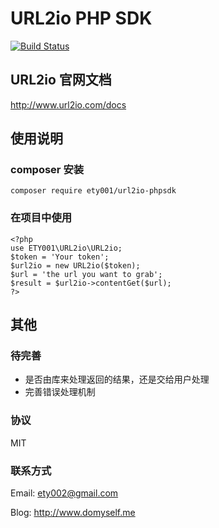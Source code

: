 URL2io  PHP SDK
==============

[![Build Status](https://travis-ci.org/ety001/url2io.svg?branch=master)](https://travis-ci.org/ety001/url2io)

## URL2io 官网文档

<http://www.url2io.com/docs>

## 使用说明

### composer 安装

```
composer require ety001/url2io-phpsdk
```

### 在项目中使用

```
<?php
use ETY001\URL2io\URL2io;
$token = 'Your token';
$url2io = new URL2io($token);
$url = 'the url you want to grab';
$result = $url2io->contentGet($url);
?>
```

## 其他

### 待完善

* 是否由库来处理返回的结果，还是交给用户处理
* 完善错误处理机制

### 协议

MIT

### 联系方式

Email: <ety002@gmail.com>

Blog: <http://www.domyself.me>
